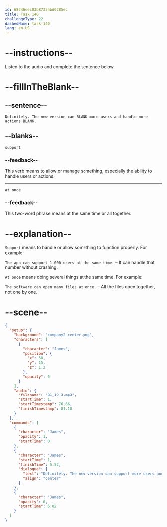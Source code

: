 ```yaml
---
id: 68246eec03b8733abd0285ec
title: Task 140
challengeType: 22
dashedName: task-140
lang: en-US
---
```


<!-- (Audio) James: Definitely. The new version can support more users and handle more actions at once. -->

# --instructions--

Listen to the audio and complete the sentence below.

# --fillInTheBlank--

## --sentence--

`Definitely. The new version can BLANK more users and handle more actions BLANK.`

## --blanks--

`support`

### --feedback--

This verb means to allow or manage something, especially the ability to handle users or actions.

---

`at once`

### --feedback--

This two-word phrase means at the same time or all together.

# --explanation--

`Support` means to handle or allow something to function properly. For example:  

`The app can support 1,000 users at the same time.` – It can handle that number without crashing.

`At once` means doing several things at the same time. For example:

`The software can open many files at once.` – All the files open together, not one by one.

# --scene--

```json
{
  "setup": {
    "background": "company2-center.png",
    "characters": [
      {
        "character": "James",
        "position": {
          "x": 50,
          "y": 15,
          "z": 1.2
        },
        "opacity": 0
      }
    ],
    "audio": {
      "filename": "B1_19-3.mp3",
      "startTime": 1,
      "startTimestamp": 76.66,
      "finishTimestamp": 81.18
    }
  },
  "commands": [
    {
      "character": "James",
      "opacity": 1,
      "startTime": 0
    },
    {
      "character": "James",
      "startTime": 1,
      "finishTime": 5.52,
      "dialogue": {
        "text": "Definitely. The new version can support more users and handle more actions at once.",
        "align": "center"
      }
    },
    {
      "character": "James",
      "opacity": 0,
      "startTime": 6.02
    }
  ]
}
```
